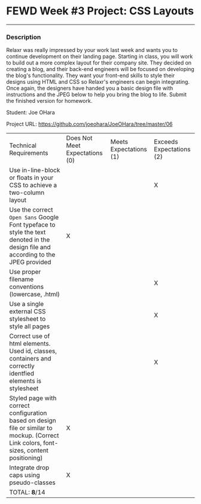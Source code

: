 # FEWD Week #3 Project: CSS Layouts

---


### Description


Relaxr was really impressed by your work last week and wants you to continue development on their landing page. Starting in class, you will work to build out a more complex layout for their company site. They decided on creating a blog, and their back-end engineers will be focused on developing the blog's functionality. They want your front-end skills to style their designs using HTML and CSS so Relaxr's engineers can begin integrating. Once again, the designers have handed you a basic design file with instructions and the JPEG below to help you bring the blog to life. Submit the finished version for homework.

Student: Joe OHara

Project URL: https://github.com/joeohara/JoeOHara/tree/master/06

|                                                                                                                                      |                                |                        |                          |
|--------------------------------------------------------------------------------------------------------------------------------------|--------------------------------|------------------------|--------------------------|
| Technical Requirements                                                                                                               | Does Not Meet Expectations (0) | Meets Expectations (1) | Exceeds Expectations (2) |
| Use in-line-block or floats in your CSS to achieve a two-column layout                                                               |                                |                        |                 X         |
| Use the correct ```Open Sans``` Google Font typeface to style the text denoted in the design file and according to the JPEG provided |                             X   |                        |                          |
| Use proper filename conventions (lowercase, .html)                                                                                   |                                |                        |                X          |
| Use a single external CSS stylesheet to style all pages                                                                              |                                |                        |                X          |
| Correct use of html elements. Used id, classes, containers and correctly identfied elements is stylesheet                                                                                              |                                |                        |                    X      |
 Styled page with correct configuration based on design file or similar to mockup. (Correct Link colors, font-sizes, content positioning)                                                                                         |            X                    |                        |                          |
| Integrate drop caps using pseudo-classes                                                                                             |    X                            |                        |                          |
| TOTAL: __8__/14                                                                                                                     |                                |                        |                          |
